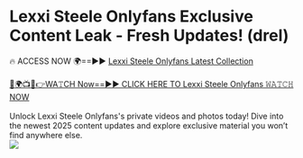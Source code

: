 # Lexxi Steele Onlyfans Exclusive Content Leak - Fresh Updates! (drel)

🔥 ACCESS NOW 🌍==►► <a href="https://tinyurl.com/kvy9nzfs" rel="nofollow">Lexxi Steele Onlyfans Latest Collection</a>
<br><br>
[🔴🌍📺📱👉WA𝚃CH Now==►► CLICK HERE TO Lexxi Steele Onlyfans 𝚆𝙰𝚃𝙲𝙷 NOW](https://tinyurl.com/kvy9nzfs)
<br><br>
Unlock Lexxi Steele Onlyfans's private videos and photos today! Dive into the newest 2025 content updates and explore exclusive material you won’t find anywhere else.
<br>
<a href="https://tinyurl.com/kvy9nzfs" rel="nofollow" data-target="animated-image.originalLink"><img src="https://camo.githubusercontent.com/8a4f000d20f83aca3bf7ec5f350d767afa0574a8a352519fd8cfa583a6f93a33/68747470733a2f2f692e696d6775722e636f6d2f644a486b345a712e676966" data-canonical-src="https://i.imgur.com/dJHk4Zq.gif" style="max-width: 100%; display: inline-block;" data-target="animated-image.originalImage"></a>
<br>
